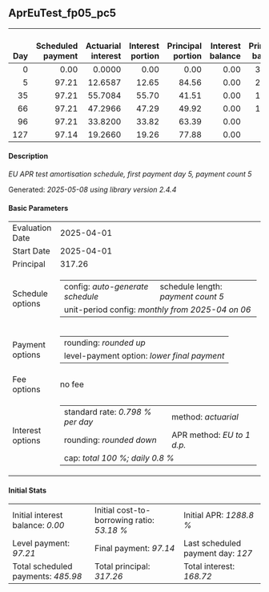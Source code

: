 <h2>AprEuTest_fp05_pc5</h2>
<table>
    <thead style="vertical-align: bottom;">
        <th style="text-align: right;">Day</th>
        <th style="text-align: right;">Scheduled payment</th>
        <th style="text-align: right;">Actuarial interest</th>
        <th style="text-align: right;">Interest portion</th>
        <th style="text-align: right;">Principal portion</th>
        <th style="text-align: right;">Interest balance</th>
        <th style="text-align: right;">Principal balance</th>
        <th style="text-align: right;">Total actuarial interest</th>
        <th style="text-align: right;">Total interest</th>
        <th style="text-align: right;">Total principal</th>
    </thead>
    <tr style="text-align: right;">
        <td class="ci00">0</td>
        <td class="ci01" style="white-space: nowrap;">0.00</td>
        <td class="ci02">0.0000</td>
        <td class="ci03">0.00</td>
        <td class="ci04">0.00</td>
        <td class="ci05">0.00</td>
        <td class="ci06">317.26</td>
        <td class="ci07">0.0000</td>
        <td class="ci08">0.00</td>
        <td class="ci09">0.00</td>
    </tr>
    <tr style="text-align: right;">
        <td class="ci00">5</td>
        <td class="ci01" style="white-space: nowrap;">97.21</td>
        <td class="ci02">12.6587</td>
        <td class="ci03">12.65</td>
        <td class="ci04">84.56</td>
        <td class="ci05">0.00</td>
        <td class="ci06">232.70</td>
        <td class="ci07">12.6587</td>
        <td class="ci08">12.65</td>
        <td class="ci09">84.56</td>
    </tr>
    <tr style="text-align: right;">
        <td class="ci00">35</td>
        <td class="ci01" style="white-space: nowrap;">97.21</td>
        <td class="ci02">55.7084</td>
        <td class="ci03">55.70</td>
        <td class="ci04">41.51</td>
        <td class="ci05">0.00</td>
        <td class="ci06">191.19</td>
        <td class="ci07">68.3671</td>
        <td class="ci08">68.35</td>
        <td class="ci09">126.07</td>
    </tr>
    <tr style="text-align: right;">
        <td class="ci00">66</td>
        <td class="ci01" style="white-space: nowrap;">97.21</td>
        <td class="ci02">47.2966</td>
        <td class="ci03">47.29</td>
        <td class="ci04">49.92</td>
        <td class="ci05">0.00</td>
        <td class="ci06">141.27</td>
        <td class="ci07">115.6636</td>
        <td class="ci08">115.64</td>
        <td class="ci09">175.99</td>
    </tr>
    <tr style="text-align: right;">
        <td class="ci00">96</td>
        <td class="ci01" style="white-space: nowrap;">97.21</td>
        <td class="ci02">33.8200</td>
        <td class="ci03">33.82</td>
        <td class="ci04">63.39</td>
        <td class="ci05">0.00</td>
        <td class="ci06">77.88</td>
        <td class="ci07">149.4837</td>
        <td class="ci08">149.46</td>
        <td class="ci09">239.38</td>
    </tr>
    <tr style="text-align: right;">
        <td class="ci00">127</td>
        <td class="ci01" style="white-space: nowrap;">97.14</td>
        <td class="ci02">19.2660</td>
        <td class="ci03">19.26</td>
        <td class="ci04">77.88</td>
        <td class="ci05">0.00</td>
        <td class="ci06">0.00</td>
        <td class="ci07">168.7496</td>
        <td class="ci08">168.72</td>
        <td class="ci09">317.26</td>
    </tr>
</table>
<h4>Description</h4>
<p><i>EU APR test amortisation schedule, first payment day 5, payment count 5</i></p>
<p>Generated: <i>2025-05-08 using library version 2.4.4</i></p>
<h4>Basic Parameters</h4>
<table>
    <tr>
        <td>Evaluation Date</td>
        <td>2025-04-01</td>
    </tr>
    <tr>
        <td>Start Date</td>
        <td>2025-04-01</td>
    </tr>
    <tr>
        <td>Principal</td>
        <td>317.26</td>
    </tr>
    <tr>
        <td>Schedule options</td>
        <td>
            <table>
                <tr>
                    <td>config: <i>auto-generate schedule</i></td>
                    <td>schedule length: <i><i>payment count</i> 5</i></td>
                </tr>
                <tr>
                    <td colspan="2" style="white-space: nowrap;">unit-period config: <i>monthly from 2025-04 on 06</i></td>
                </tr>
            </table>
        </td>
    </tr>
    <tr>
        <td>Payment options</td>
        <td>
            <table>
                <tr>
                    <td>rounding: <i>rounded up</i></td>
                </tr>
                <tr>
                    <td>level-payment option: <i>lower&nbsp;final&nbsp;payment</i></td>
                </tr>
            </table>
        </td>
    </tr>
    <tr>
        <td>Fee options</td>
        <td>no fee
        </td>
    </tr>
    <tr>
        <td>Interest options</td>
        <td>
            <table>
                <tr>
                    <td>standard rate: <i>0.798 % per day</i></td>
                    <td>method: <i>actuarial</i></td>
                </tr>
                <tr>
                    <td>rounding: <i>rounded down</i></td>
                    <td>APR method: <i>EU to 1 d.p.</i></td>
                </tr>
                <tr>
                    <td colspan="2">cap: <i>total 100 %; daily 0.8 %</td>
                </tr>
            </table>
        </td>
    </tr>
</table>
<h4>Initial Stats</h4>
<table>
    <tr>
        <td>Initial interest balance: <i>0.00</i></td>
        <td>Initial cost-to-borrowing ratio: <i>53.18 %</i></td>
        <td>Initial APR: <i>1288.8 %</i></td>
    </tr>
    <tr>
        <td>Level payment: <i>97.21</i></td>
        <td>Final payment: <i>97.14</i></td>
        <td>Last scheduled payment day: <i>127</i></td>
    </tr>
    <tr>
        <td>Total scheduled payments: <i>485.98</i></td>
        <td>Total principal: <i>317.26</i></td>
        <td>Total interest: <i>168.72</i></td>
    </tr>
</table>